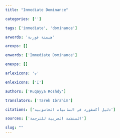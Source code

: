 ```yaml
---
title: "Immediate Dominance"

categories: ['']

tags: ['immediate', 'dominance']

arwords: 'هيمنة فورية'

arexps: []

enwords: ['Immediate Dominance']

enexps: []

arlexicons: 'ه'

enlexicons: ['I']

authors: ['Ruqayya Roshdy']

translators: ['Tarek Ibrahim']

citations: ['دليل أكسفورد في السانيات الحاسوبية']

sources: ['المنظمة العربية للترجمة']

slug: ""
---
```

